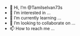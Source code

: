 - 👋 Hi, I’m @Tamilselvan73s
- 👀 I’m interested in ...
- 🌱 I’m currently learning ...
- 💞️ I’m looking to collaborate on ...
- 📫 How to reach me ...

<!---
Tamilselvan73s/Tamilselvan73s is a ✨ special ✨ repository because its `README.md` (this file) appears on your GitHub profile.
You can click the Preview link to take a look at your changes.
--->
